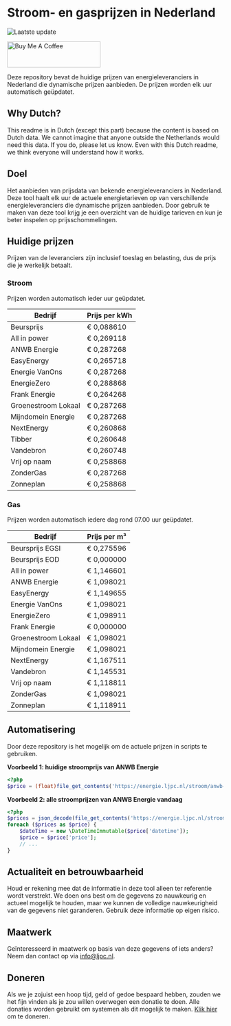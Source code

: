 # Stroom- en gasprijzen in Nederland

![Laatste update](https://img.shields.io/badge/laatste%20update-2024--01--25%2015%3A00%20CET-brightgreen)

<a href="https://www.buymeacoffee.com/Lars-" target="_blank"><img src="https://cdn.buymeacoffee.com/buttons/v2/default-orange.png" alt="Buy Me A Coffee" height="60" style="height: 60px !important;width: 217px !important;" ></a>

Deze repository bevat de huidige prijzen van energieleveranciers in Nederland die dynamische prijzen aanbieden. De prijzen worden elk uur automatisch geüpdatet.

## Why Dutch?

This readme is in Dutch (except this part) because the content is based on Dutch data. We cannot imagine that anyone outside the Netherlands would need this data. If you do, please let us know. Even with this Dutch readme, we think
everyone will understand how it works.

## Doel

Het aanbieden van prijsdata van bekende energieleveranciers in Nederland. Deze tool haalt elk uur de actuele energietarieven op van verschillende energieleveranciers die dynamische prijzen aanbieden. Door gebruik te maken van deze tool
krijg je een overzicht van de huidige tarieven en kun je beter inspelen op prijsschommelingen.

## Huidige prijzen

Prijzen van de leveranciers zijn inclusief toeslag en belasting, dus de prijs die je werkelijk betaalt.

### Stroom

Prijzen worden automatisch ieder uur geüpdatet.

 Bedrijf | Prijs per kWh 
---------|---------------
Beursprijs | € 0,088610
All in power | € 0,269118
ANWB Energie | € 0,287268
EasyEnergy | € 0,265718
Energie VanOns | € 0,287268
EnergieZero | € 0,288868
Frank Energie | € 0,264268
Groenestroom Lokaal | € 0,287268
Mijndomein Energie | € 0,287268
NextEnergy | € 0,260868
Tibber | € 0,260648
Vandebron | € 0,260748
Vrij op naam | € 0,258868
ZonderGas | € 0,287268
Zonneplan | € 0,258868


### Gas

Prijzen worden automatisch iedere dag rond 07.00 uur geüpdatet.

 Bedrijf | Prijs per m³ 
---------|--------------
Beursprijs EGSI | € 0,275596
Beursprijs EOD | € 0,000000
All in power | € 1,146601
ANWB Energie | € 1,098021
EasyEnergy | € 1,149655
Energie VanOns | € 1,098021
EnergieZero | € 1,098911
Frank Energie | € 0,000000
Groenestroom Lokaal | € 1,098021
Mijndomein Energie | € 1,098021
NextEnergy | € 1,167511
Vandebron | € 1,145531
Vrij op naam | € 1,118811
ZonderGas | € 1,098021
Zonneplan | € 1,118911


## Automatisering

Door deze repository is het mogelijk om de actuele prijzen in scripts te gebruiken.

**Voorbeeld 1: huidige stroomprijs van ANWB Energie**

```php
<?php
$price = (float)file_get_contents('https://energie.ljpc.nl/stroom/anwb-energie-nu.txt');

```

**Voorbeeld 2: alle stroomprijzen van ANWB Energie vandaag**

```php
<?php
$prices = json_decode(file_get_contents('https://energie.ljpc.nl/stroom/all-in-power-vandaag.json'),true);
foreach ($prices as $price) {
    $dateTime = new \DateTimeImmutable($price['datetime']);
    $price = $price['price'];
    // ...
}
```

## Actualiteit en betrouwbaarheid

Houd er rekening mee dat de informatie in deze tool alleen ter referentie wordt verstrekt. We doen ons best om de gegevens zo nauwkeurig en actueel mogelijk te houden, maar we kunnen de volledige nauwkeurigheid van de gegevens niet
garanderen. Gebruik deze informatie op eigen risico.

## Maatwerk

Geïnteresseerd in maatwerk op basis van deze gegevens of iets anders? Neem dan contact op
via [info@ljpc.nl](mailto:info@ljpc.nl?subject=Energie%20prijzen).

## Doneren

Als we je zojuist een hoop tijd, geld of gedoe bespaard hebben, zouden we het fijn vinden als je zou willen overwegen een
donatie te doen. Alle donaties worden gebruikt om systemen als dit mogelijk te
maken. [Klik hier](https://www.buymeacoffee.com/Lars-) om te doneren.
